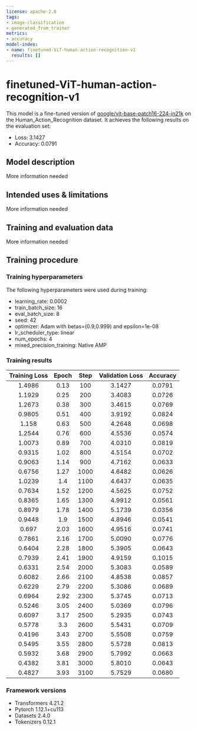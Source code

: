 ```yaml
---
license: apache-2.0
tags:
- image-classification
- generated_from_trainer
metrics:
- accuracy
model-index:
- name: finetuned-ViT-human-action-recognition-v1
  results: []
---
```


<!-- This model card has been generated automatically according to the information the Trainer had access to. You
should probably proofread and complete it, then remove this comment. -->

# finetuned-ViT-human-action-recognition-v1

This model is a fine-tuned version of [google/vit-base-patch16-224-in21k](https://huggingface.co/google/vit-base-patch16-224-in21k) on the Human_Action_Recognition dataset.
It achieves the following results on the evaluation set:
- Loss: 3.1427
- Accuracy: 0.0791

## Model description

More information needed

## Intended uses & limitations

More information needed

## Training and evaluation data

More information needed

## Training procedure

### Training hyperparameters

The following hyperparameters were used during training:
- learning_rate: 0.0002
- train_batch_size: 16
- eval_batch_size: 8
- seed: 42
- optimizer: Adam with betas=(0.9,0.999) and epsilon=1e-08
- lr_scheduler_type: linear
- num_epochs: 4
- mixed_precision_training: Native AMP

### Training results

| Training Loss | Epoch | Step | Validation Loss | Accuracy |
|:-------------:|:-----:|:----:|:---------------:|:--------:|
| 1.4986        | 0.13  | 100  | 3.1427          | 0.0791   |
| 1.1929        | 0.25  | 200  | 3.4083          | 0.0726   |
| 1.2673        | 0.38  | 300  | 3.4615          | 0.0769   |
| 0.9805        | 0.51  | 400  | 3.9192          | 0.0824   |
| 1.158         | 0.63  | 500  | 4.2648          | 0.0698   |
| 1.2544        | 0.76  | 600  | 4.5536          | 0.0574   |
| 1.0073        | 0.89  | 700  | 4.0310          | 0.0819   |
| 0.9315        | 1.02  | 800  | 4.5154          | 0.0702   |
| 0.9063        | 1.14  | 900  | 4.7162          | 0.0633   |
| 0.6756        | 1.27  | 1000 | 4.6482          | 0.0626   |
| 1.0239        | 1.4   | 1100 | 4.6437          | 0.0635   |
| 0.7634        | 1.52  | 1200 | 4.5625          | 0.0752   |
| 0.8365        | 1.65  | 1300 | 4.9912          | 0.0561   |
| 0.8979        | 1.78  | 1400 | 5.1739          | 0.0356   |
| 0.9448        | 1.9   | 1500 | 4.8946          | 0.0541   |
| 0.697         | 2.03  | 1600 | 4.9516          | 0.0741   |
| 0.7861        | 2.16  | 1700 | 5.0090          | 0.0776   |
| 0.6404        | 2.28  | 1800 | 5.3905          | 0.0643   |
| 0.7939        | 2.41  | 1900 | 4.9159          | 0.1015   |
| 0.6331        | 2.54  | 2000 | 5.3083          | 0.0589   |
| 0.6082        | 2.66  | 2100 | 4.8538          | 0.0857   |
| 0.6229        | 2.79  | 2200 | 5.3086          | 0.0689   |
| 0.6964        | 2.92  | 2300 | 5.3745          | 0.0713   |
| 0.5246        | 3.05  | 2400 | 5.0369          | 0.0796   |
| 0.6097        | 3.17  | 2500 | 5.2935          | 0.0743   |
| 0.5778        | 3.3   | 2600 | 5.5431          | 0.0709   |
| 0.4196        | 3.43  | 2700 | 5.5508          | 0.0759   |
| 0.5495        | 3.55  | 2800 | 5.5728          | 0.0813   |
| 0.5932        | 3.68  | 2900 | 5.7992          | 0.0663   |
| 0.4382        | 3.81  | 3000 | 5.8010          | 0.0643   |
| 0.4827        | 3.93  | 3100 | 5.7529          | 0.0680   |


### Framework versions

- Transformers 4.21.2
- Pytorch 1.12.1+cu113
- Datasets 2.4.0
- Tokenizers 0.12.1
